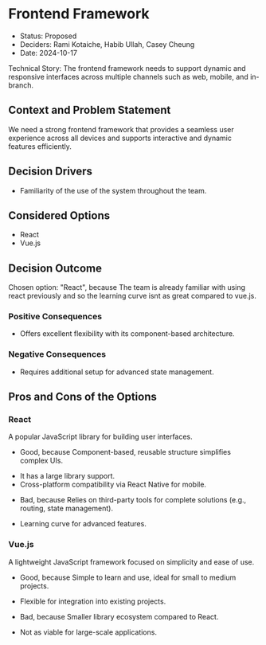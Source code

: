 # Frontend Framework

* Status: Proposed
* Deciders: Rami Kotaiche, Habib Ullah, Casey Cheung
* Date: 2024-10-17

Technical Story: The frontend framework needs to support dynamic and responsive interfaces across multiple channels such as web, mobile, and in-branch.

## Context and Problem Statement

We need a strong frontend framework that provides a seamless user experience across all devices and supports interactive and dynamic features efficiently.

## Decision Drivers

* Familiarity of the use of the system throughout the team.

## Considered Options

* React
* Vue.js

## Decision Outcome

Chosen option: "React", because The team is already familiar with using react previously and so the learning curve isnt as great compared to vue.js.

### Positive Consequences

* Offers excellent flexibility with its component-based architecture.

### Negative Consequences

* Requires additional setup for advanced state management.

## Pros and Cons of the Options

### React

A popular JavaScript library for building user interfaces.

* Good, because Component-based, reusable structure simplifies complex UIs.
- It has a large library support.
- Cross-platform compatibility via React Native for mobile.
* Bad, because Relies on third-party tools for complete solutions (e.g., routing, state management).
- Learning curve for advanced features.

### Vue.js

A lightweight JavaScript framework focused on simplicity and ease of use.

* Good, because Simple to learn and use, ideal for small to medium projects.
- Flexible for integration into existing projects.
* Bad, because Smaller library ecosystem compared to React.
- Not as viable for large-scale applications.
